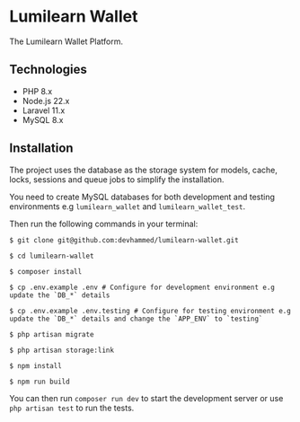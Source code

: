 # Lumilearn Wallet

The Lumilearn Wallet Platform.

## Technologies

- PHP 8.x
- Node.js 22.x
- Laravel 11.x
- MySQL 8.x

## Installation

The project uses the database as the storage system for models, cache, locks, sessions and queue jobs to simplify the installation.

You need to create MySQL databases for both development and testing environments e.g `lumilearn_wallet` and `lumilearn_wallet_test`.

Then run the following commands in your terminal:

```shell
$ git clone git@github.com:devhammed/lumilearn-wallet.git

$ cd lumilearn-wallet

$ composer install

$ cp .env.example .env # Configure for development environment e.g update the `DB_*` details

$ cp .env.example .env.testing # Configure for testing environment e.g update the `DB_*` details and change the `APP_ENV` to `testing`

$ php artisan migrate

$ php artisan storage:link

$ npm install

$ npm run build
```

You can then run `composer run dev` to start the development server or use `php artisan test` to run the tests.
